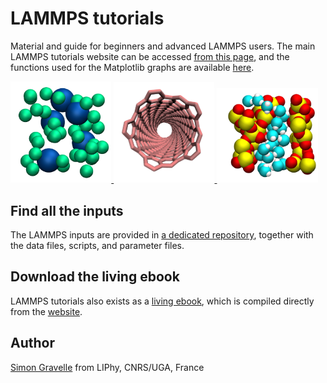 # LAMMPS tutorials

Material and guide for beginners and advanced LAMMPS users.
The main LAMMPS tutorials website can be accessed [from this page](https://lammpstutorials.github.io/),
and the functions used for the Matplotlib graphs are available [here](https://github.com/simongravelle/pyplot-perso).

<p float="left">
    <a href="https://lammpstutorials.github.io/sphinx/build/html/tutorials/level1/lennard-jones-fluid.html">
        <img src="https://raw.githubusercontent.com/lammpstutorials/lammpstutorials.github.io/version2.0/docs/avatars/level1/lennard-jones-fluid/avatar-LJ-LAMMPS.png" width="32%" />
    </a>
    <a href="https://lammpstutorials.github.io/sphinx/build/html/tutorials/level1/breaking-a-carbon-nanotube.html">
        <img src="https://raw.githubusercontent.com/lammpstutorials/lammpstutorials.github.io/version2.0/docs/avatars/level1/breaking-a-carbon-nanotube/CNT.png" width="32%" />
    </a>
    <a href="https://lammpstutorials.github.io/sphinx/build/html/tutorials/level3/water-adsorption-in-silica.html">
        <img src="https://raw.githubusercontent.com/lammpstutorials/lammpstutorials.github.io/version2.0/docs/avatars/level3/water-adsorption-in-silica/water-adsorption.png" width="32%" />
    </a>
</p>

## Find all the inputs

The LAMMPS inputs are provided in [a dedicated repository](https://github.com/lammpstutorials/lammpstutorials-inputs),
together with the data files, scripts, and parameter files.

## Download the living ebook

LAMMPS tutorials also exists as a [living ebook](https://github.com/lammpstutorials/lammpstutorials-ebook),
which is compiled directly from the [website](https://lammpstutorials.github.io/). 

## Author

[Simon Gravelle](https://github.com/simongravelle) from LIPhy, CNRS/UGA, France


